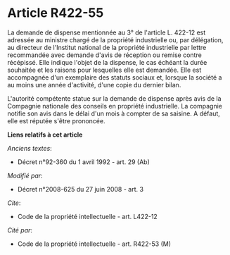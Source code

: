 # Article R422-55

La demande de dispense mentionnée au 3° de l'article L. 422-12 est adressée au ministre chargé de la propriété industrielle
ou, par délégation, au directeur de l'Institut national de la propriété industrielle par lettre recommandée avec demande
d'avis de réception ou remise contre récépissé. Elle indique l'objet de la dispense, le cas échéant la durée souhaitée et les
raisons pour lesquelles elle est demandée. Elle est accompagnée d'un exemplaire des statuts sociaux et, lorsque la société a
au moins une année d'activité, d'une copie du dernier bilan.

L'autorité compétente statue sur la demande de dispense après avis de la Compagnie nationale des conseils en propriété
industrielle. La compagnie notifie son avis dans le délai d'un mois à compter de sa saisine. A défaut, elle est réputée
s'être prononcée.

**Liens relatifs à cet article**

_Anciens textes_:

  - Décret n°92-360 du 1 avril 1992 - art. 29 (Ab)

_Modifié par_:

  - Décret n°2008-625 du 27 juin 2008 - art. 3

_Cite_:

  - Code de la propriété intellectuelle - art. L422-12

_Cité par_:

  - Code de la propriété intellectuelle - art. R422-53 (M)
